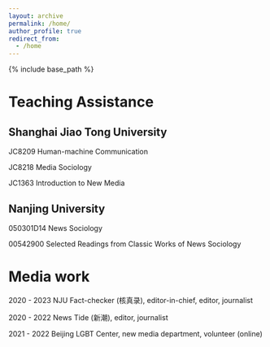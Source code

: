 ```yaml
---
layout: archive
permalink: /home/
author_profile: true
redirect_from:
  - /home
---
```


{% include base_path %}

Teaching Assistance
======

Shanghai Jiao Tong University 
------
JC8209  Human-machine Communication

JC8218  Media Sociology

JC1363  Introduction to New Media

Nanjing University 
------
050301D14  News Sociology 

00542900   Selected Readings from Classic Works of News Sociology

Media work
======
2020 - 2023  NJU Fact-checker (核真录), editor-in-chief, editor, journalist

2020 - 2022  News Tide (新潮), editor, journalist 

2021 - 2022  Beijing LGBT Center, new media department, volunteer (online) 

